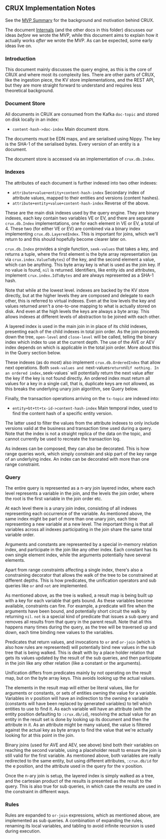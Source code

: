 ## CRUX Implementation Notes

See the [MVP Summary](mvp.md) for the background and motivation behind
CRUX.

The document [Internals](internals.md) (and the other docs in this
folder) discusses our ideas *before* we wrote the MVP, while this
document aims to explain how it actually works *after* we wrote the
MVP. As can be expected, some early ideas live on.

### Introduction

This document mainly discusses the query engine, as this is the core
of CRUX and where most its complexity lies. There are other parts of
CRUX, like the ingestion piece, the KV store implementations, and the
REST API, but they are more straight forward to understand and
requires less theoretical background.

### Document Store

All documents in CRUX are consumed from the Kafka `doc-topic` and
stored on disk locally in an index:

+ `content-hash->doc-index` Main document store.

The documents must be EDN maps, and are serialised using Nippy. The
key is the SHA-1 of the serialised bytes. Every version of an entity
is a document.

The document store is accessed via an implementation of
`crux.db.Index`.

### Indexes

The attributes of each document is further indexed into two other
indexes:

+ `attribute+value+entity+content-hash-index` Secondary index of
  attribute values, mapped to their entities and versions (content
  hashes).
+ `attribute+entity+value+content-hash-index` Reverse of the above.

These are the main disk indexes used by the query engine. They are
binary indexes, each key contain two variables VE or EV, and there are
separate `crux.db.Index` implementations, one for each element in VE
or EV, a total of 4. These two (for either VE or EV) are combined via
a binary index implementing `crux.db.LayeredIndex`. This is important
for joins, which we'll return to and this should hopefully become
clearer later on.

`crux.db.Index` provides a single function, `seek-values` that takes a
key, and returns a tuple, where the first element is the byte array
representation (as via `crux.index.ValueToBytes`) of the key, and the
second element a value, which can be anything. This byte array key is
what is used as the join key. If no value is found, `nil` is
returned. Identifiers, like entity ids and attributes, implement
`crux.index.IdToBytes` and are always represented as a SHA-1 hash.

Note that while at the lowest level. indexes are backed by the KV
store directly, but at the higher levels they are composed and
delegate to each other, this is referred to virtual indexes. Even at
the low levels the key and values returned aren't a one-to-one mapping
to what is actually stored on disk. And even at the high levels the
keys are always a byte array. This allows indexes at different levels
of abstraction to be joined with each other.

A layered index is used in the main join in in place of its child
indexes, presenting each of the child indexes in total join order. As
the join proceeds down the tree, `open-level` and `close-level` will
be called, telling the binary index which index to use at the current
depth. The use of the AVE or AEV index depends on which is applicable
in the total join order. More about this in the Query section below.

These indexes (as do most) also implement `crux.db.OrderedIndex` that
allow next operations. Both `seek-values and `next-values` return
`nil` if nothing. In an ordered index, `seek-values` will potentially
return the next value after the key if the key is not found
directly. An ordered index must return all values for a key in a
single call, that is, duplicate keys are not allowed, as this breaks
the underlying unary join algorithm, see Query below.

Finally, the transaction operations arriving on the `tx-topic` are
indexed into:

+ `entity+bt+tt+tx-id->content-hash-index` Main temporal index, used
  to find the content hash of a specific entity version.

The latter used to filter the values from the attribute indexes to
only include versions valid at the business and transaction time used
during a query. Note that the index is not a straight replica of the
data on the topic, and cannot currently be used to recreate the
transaction log.

As indexes can be composed, they can also be decorated. This is how
range queries work, which simply constrain and skip part of the key
range of an underlying index. An index can be decorated with more than
one range constraint.

### Query

The entire query is represented as a n-ary join layered index, where
each level represents a variable in the join, and the levels the join
order, where the root is the first variable in the join order etc.

At each level there is a unary join index, consisting of all indexes
representing each occurrence of the variable. As mentioned above, the
same index might be part of more than one unary join, each time
representing a new variable at a new level. The important thing is
that all variables across all indexes participating in the join share
the same total variable order.

Arguments and constants are represented by a special in-memory
relation index, and participate in the join like any other index. Each
constant has its own single element index, while the arguments
potentially have several elements.

Apart from range constraints affecting a single index, there's also a
constraining decorator that allows the walk of the tree to be
constrained at different depths. This is how predicates, the
unification operators and sub queries like `or` and `not` are
implemented.

As mentioned above, as the tree is walked, a result map is being built
up with a key for each variable that gets bound. As these variables
become available, constraints can fire. For example, a predicate will
fire when the arguments have been bound, and potentially short circuit
the walk by returning `nil`. `not` is a special kind of predicate that
issues a sub query and removes all results from that query in the
parent result. Note that all this happens many times during the query,
as the tree will be traversed up and down, each time binding new
values to the variables.

Predicates that return values, and invocations to `or` and `or-join`
(which is also how rules are represented) will potentially bind new
values in the sub tree that is being walked. This is dealt with by a
place holder relation that gets its values updated by the result of
the sub queries, and then participate in the join like any other
relation (like a constant or the arguments).

Unification differs from predicates mainly by not operating on the
result map, but on the byte array keys. This avoids looking up the
actual values.

The elements in the result map will either be literal values, like for
arguments or constants, or sets of entities owning the value for a
variable. Variables in v position will have an indirection to the
owning e variable (constants will have been replaced by generated
variables) to tell which entities to use to find it. As each variable
will have an attribute (with the entity position defaulting to
`:crux.db/id`), resolving the actual value for an entity in the result
set is done by looking up its document and then the attribute in
it. As an attribute might be many valued, the value is filtered
against the actual key as byte arrays to find the value that we're
actually looking for at this point in the join.

Binary joins (used for AVE and AEV, see above) bind both their
variables on reaching the second variable, using a placeholder result
to ensure the join is still valid for the first variable. As mentioned
above, both variables are really redirected to the same entity, but
using different attributes, `:crux.db/id` for the e position, and the
attribute used in the query for the v position.

Once the n-ary join is setup, the layered index is simply walked as a
tree, and the cartesian product of the results is presented as the
result to the query. This is also true for sub queries, in which case
the results are used in the constraint in different ways.

### Rules

Rules are expanded to `or-join` expressions, which as mentioned above,
are implemented as sub queries. A combination of expanding the rules,
renaming its local variables, and tabling to avoid infinite recursion
is used during execution.
